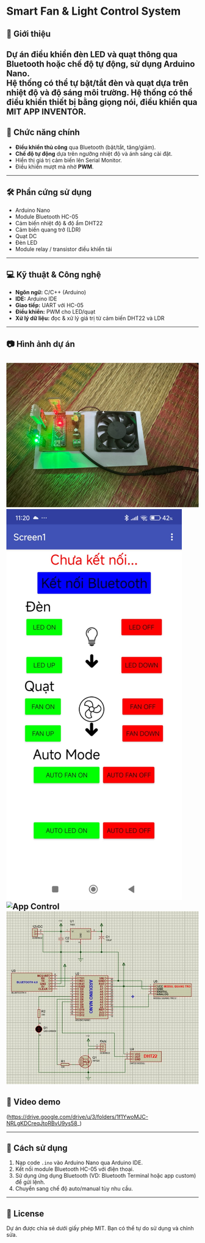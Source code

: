 # Smart Fan & Light Control System

## 📌 Giới thiệu
Dự án điều khiển **đèn LED** và **quạt** thông qua **Bluetooth** hoặc chế độ **tự động**, sử dụng **Arduino Nano**.  
Hệ thống có thể tự bật/tắt đèn và quạt dựa trên **nhiệt độ** và **độ sáng môi trường**.
Hệ thống có thể điều khiển thiết bị bằng giọng nói, điều khiển qua MIT APP INVENTOR.
---

## 🎯 Chức năng chính
- **Điều khiển thủ công** qua Bluetooth (bật/tắt, tăng/giảm).
- **Chế độ tự động** dựa trên ngưỡng nhiệt độ và ánh sáng cài đặt.
- Hiển thị giá trị cảm biến lên Serial Monitor.
- Điều khiển mượt mà nhờ **PWM**.

---

## 🛠️ Phần cứng sử dụng
- Arduino Nano  
- Module Bluetooth HC-05  
- Cảm biến nhiệt độ & độ ẩm DHT22  
- Cảm biến quang trở (LDR)  
- Quạt DC  
- Đèn LED  
- Module relay / transistor điều khiển tải

---

## 💻 Kỹ thuật & Công nghệ
- **Ngôn ngữ:** C/C++ (Arduino)  
- **IDE:** Arduino IDE  
- **Giao tiếp:** UART với HC-05  
- **Điều khiển:** PWM cho LED/quạt  
- **Xử lý dữ liệu:** đọc & xử lý giá trị từ cảm biến DHT22 và LDR  

---

## 📷 Hình ảnh dự án
![Circuit Overview](images/anh1.jpg) 
![App Control](images/mit_app.jpg) 
![App Control](images/mit_app_1.jpg) 
![Schematic](images/schematic.jpg) 
---

## 🎥 Video demo
(https://drive.google.com/drive/u/3/folders/1f1YwoMJC-NRLgKDCreqJtoRBvU9ys58_)

---

## 🚀 Cách sử dụng
1. Nạp code `.ino` vào Arduino Nano qua Arduino IDE.
2. Kết nối module Bluetooth HC-05 với điện thoại.
3. Sử dụng ứng dụng Bluetooth (VD: Bluetooth Terminal hoặc app custom) để gửi lệnh.
4. Chuyển sang chế độ auto/manual tùy nhu cầu.

---

## 📜 License
Dự án được chia sẻ dưới giấy phép MIT. Bạn có thể tự do sử dụng và chỉnh sửa.
